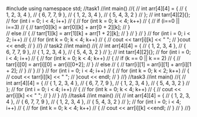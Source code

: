 #include <iostream>
using namespace std;
//task1
//int main()
//{
//    int arr[4][4] = {
//    { 1, 2, 3, 4 },
//    { 6, 7, 7, 9 },
//    { 1, 2, 3, 4 },
//    { 5, 4, 3, 2 }
//        };
//    int tarr[4][2]{};
//    for (int i = 0; i < 4; i++)
//    {
//        for (int k = 0; k < 4; k++)
//        {
//            if (i==0 || i==3)
//            {
//                tarr[0][k] = arr[0][k] + arr[0 + 2][k];
//            }            
//            else 
//            {
//                tarr[1][k] = arr[1][k] + arr[1 + 2][k];
//            }
//        }
//    }
//    for (int i = 0; i < 2; i++)
//    {
//        for (int k = 0; k < 4; k++)
//        {
//            cout << tarr[i][k] << " ";
//        }cout << endl;
//    }
//}
// task2
//int main()
//{
//    int arr[4][4] = {
//    { 1, 2, 3, 4 },
//    { 6, 7, 7, 9 },
//    { 1, 2, 3, 4 },
//    { 5, 4, 3, 2 }
//    };
//    int tarr[4][2]{};
//    for (int i = 0; i < 4; i++)
//    {
//        for (int k = 0; k < 4; k++)
//        {
//            if (k == 0 || k == 2)
//            {
//                tarr[i][0] = arr[i][0] + arr[i][0+2];
//            }
//            else
//            {
//                tarr[i][1] = arr[i][1] + arr[i][1 + 2];
//            }
//        }
//    }
//    for (int i = 0; i < 4; i++)
//    {
//        for (int k = 0; k < 2; k++)
//        {
//            cout << tarr[i][k] << " ";
//        }cout << endl;
//    }
//}
//task3
//int main()
//{
//    int arr[4][4] = {
//    { 1, 2, 3, 4 },
//    { 6, 7, 7, 9 },
//    { 1, 2, 3, 4 },
//    { 5, 4, 3, 2 }
//    };
//    for (int i = 0; i < 4; i++)
//    {
//        for (int k = 0; k < 4; k++)
//        {
//            cout << arr[i][k] << " ";
//        }
//    }
//}
//task4
//int main()
//{
//    int arr[4][4] = {
//    { 1, 2, 3, 4 },
//    { 6, 7, 7, 9 },
//    { 1, 2, 3, 4 },
//    { 5, 4, 3, 2 }
//    };
//    for (int i = 0; i < 4; i++)
//    {
//        for (int k = 0; k < 4; k++)
//        {
//            cout << arr[i][k] <<endl;
//        }
//    }
//}
